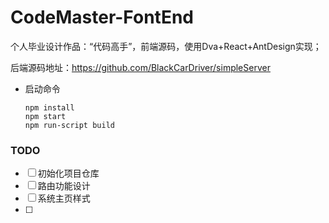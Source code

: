 # CodeMaster-FontEnd

个人毕业设计作品：“代码高手”，前端源码，使用Dva+React+AntDesign实现；    

后端源码地址：https://github.com/BlackCarDriver/simpleServer

- 启动命令

  ```
  npm install
  npm start
  npm run-script build
  ```

  

### TODO

- [ ] 初始化项目仓库
- [ ] 路由功能设计
- [ ] 系统主页样式
- [ ] 